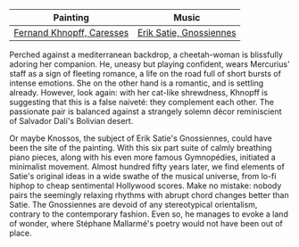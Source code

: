 
Painting | Music
-------- | -----
[Fernand Khnopff, Caresses](https://www.fine-arts-museum.be/nl/de-collectie/fernand-khnopff-liefkozingen) | [Erik Satie, Gnossiennes](https://open.spotify.com/album/1cLRjf5m6cTcqaFljda0r1?si=qnIiGdNzRK-FF-zZA93Nhw)

Perched against a mediterranean backdrop, a cheetah-woman is blissfully adoring her companion. He, uneasy but playing confident, wears Mercurius' staff as a sign of fleeting romance, a life on the road full of short bursts of intense emotions. She on the other hand is a romantic, and is settling already. However, look again: with her cat-like shrewdness, Khnopff is suggesting that this is a false naivet&eacute;: they complement each other. The passionate pair is balanced against a strangely solemn d&eacute;cor reminiscient of Salvador Dal&iacute;'s Bolivian desert. 

Or maybe Knossos, the subject of Erik Satie's Gnossiennes, could have been the site of the painting. With this six part suite of calmly breathing piano pieces, along with his even more famous Gymnop&eacute;dies, initiated a minimalist movement. Almost hundred fifty years later, we find elements of Satie's original ideas in a wide swathe of the musical universe, from lo-fi hiphop to cheap sentimental Hollywood scores. Make no mistake: nobody pairs the seemingly relaxing rhythms with abrupt chord changes better than Satie. The Gnossiennes are devoid of any stereotypical orientalism, contrary to the contemporary fashion. Even so, he manages to evoke a land of wonder, where St&eacute;phane Mallarm&eacute;'s poetry would not have been out of place.
